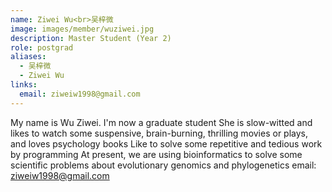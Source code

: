```yaml
---
name: Ziwei Wu<br>吴梓微
image: images/member/wuziwei.jpg
description: Master Student (Year 2)
role: postgrad
aliases:
  - 吴梓微
  - Ziwei Wu
links:
  email: ziweiw1998@gmail.com
---
```

  My name is Wu Ziwei. I'm now a graduate student
  She is slow-witted and likes to watch some suspensive,
  brain-burning, thrilling movies or plays, and loves psychology books
  Like to solve some repetitive and tedious work by programming
  At present, we are using bioinformatics to solve some
  scientific problems about evolutionary genomics and phylogenetics
<centre>
email: ziweiw1998@gmail.com
</centre>
